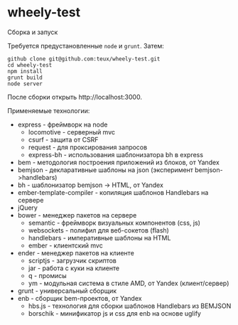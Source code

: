 wheely-test
===========

Сборка и запуск

Требуется предустановленные `node` и `grunt`. Затем:

```
github clone git@github.com:teux/wheely-test.git
cd wheely-test
npm install
grunt build
node server
```

После сборки открыть http://localhost:3000.

Применяемые технологии:
  * express - фреймворк на node 
    * locomotive - серверный mvc
    * csurf - защита от CSRF
    * request - для проксирования запросов
    * express-bh - использования шаблонизатора bh в express
  * bem - методология построения приложений из блоков, от Yandex
  * bemjson - декларативные шаблоны на json (эксперимент bemjson->handlebars)
  * bh - шаблонизатор bemjson -> HTML, от Yandex
  * ember-template-compiler - копиляция шаблонов Handlebars на сервере
  * jQuery
  * bower - менеджер пакетов на сервере 
    * semantic - фреймворк визуальных компонентов (css, js)
    * websockets - полифил для веб-сокетов (flash)
    * handlebars - императивные шаблоны на HTML
    * ember - клиентский mvc
  * ender - менеджер пакетов на клиенте
    * scriptjs - загрузчик скриптов
    * jar - работа с куки на клиенте
    * q - промисы
    * ym - модульная система в стиле AMD, от Yandex (клиент/сервер)
  * grunt - универсальный сборщик
  * enb - сборщик bem-проектов, от Yandex
    * hbs.js - технология для сборки шаблонов Handlebars из BEMJSON
    * borschik - минификатор js и css для enb на основе uglify
